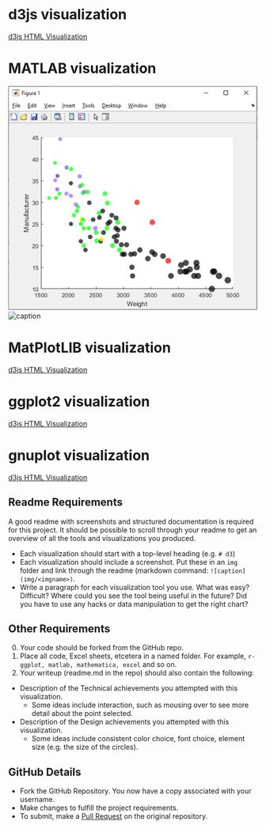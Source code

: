 # d3js visualization
[d3js HTML Visualization](https://jacobadamsky.github.io/a2-DataVis-5Ways/code/d3vis.html)

# MATLAB visualization
![caption](img/matlab.PNG)
![caption](img/vis/matlab.png)

# MatPlotLIB visualization
[d3js HTML Visualization](https://jacobadamsky.github.io/a2-DataVis-5Ways/html/matplotlib.html)

# ggplot2 visualization
[d3js HTML Visualization](https://jacobadamsky.github.io/a2-DataVis-5Ways/html/ggplot2.html)

# gnuplot visualization
[d3js HTML Visualization](https://jacobadamsky.github.io/a2-DataVis-5Ways/html/gnuplot.html)

Readme Requirements
---

A good readme with screenshots and structured documentation is required for this project. 
It should be possible to scroll through your readme to get an overview of all the tools and visualizations you produced.

- Each visualization should start with a top-level heading (e.g. `# d3`)
- Each visualization should include a screenshot. Put these in an `img` folder and link through the readme (markdown command: `![caption](img/<imgname>)`.
- Write a paragraph for each visualization tool you use. What was easy? Difficult? Where could you see the tool being useful in the future? Did you have to use any hacks or data manipulation to get the right chart?

Other Requirements
---

0. Your code should be forked from the GitHub repo.
1. Place all code, Excel sheets, etcetera in a named folder. For example, `r-ggplot, matlab, mathematica, excel` and so on.
2. Your writeup (readme.md in the repo) should also contain the following:

- Description of the Technical achievements you attempted with this visualization.
  - Some ideas include interaction, such as mousing over to see more detail about the point selected.
- Description of the Design achievements you attempted with this visualization.
  - Some ideas include consistent color choice, font choice, element size (e.g. the size of the circles).

GitHub Details
---

- Fork the GitHub Repository. You now have a copy associated with your username.
- Make changes to fulfill the project requirements. 
- To submit, make a [Pull Request](https://help.github.com/articles/using-pull-requests/) on the original repository.
